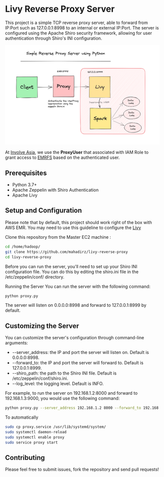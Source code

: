 # Livy Reverse Proxy Server

This project is a simple TCP reverse proxy server, able to forward from IP:Port such as 127.0.0.1:8998 to an 
internal or external IP:Port. The server is configured using the Apache Shiro security framework, allowing for user authentication 
through Shiro's INI configuration.

![Image](image.png "image")

At [Involve Asia](https://involve.asia), we use the **ProxyUser** that associated with IAM Role to grant access to
[EMRFS](https://docs.aws.amazon.com/emr/latest/ManagementGuide/emr-emrfs-iam-roles.html)
based on the authenticated user.

## Prerequisites
* Python 3.7+
* Apache Zeppelin with Shiro Authentication 
* Apache Livy

## Setup and Configuration

Please note that by default, this project should work right of the box
with AWS EMR. You may need to use this guideline to configure the 
[Livy](https://docs.aws.amazon.com/emr/latest/ReleaseGuide/emr-jupyterhub-user-impersonation.html)

Clone this repository from the Master EC2 machine :

```bash
cd /home/hadoop/
git clone https://github.com/mahadirz/livy-reverse-proxy
cd livy-reverse-proxy
```

Before you can run the server, you'll need to set up your Shiro INI configuration file. 
You can do this by editing the shiro.ini file in the /etc/zeppelin/conf/ directory.

Running the Server
You can run the server with the following command:

```bash
python proxy.py
```
The server will listen on 0.0.0.0:8998 and forward to 127.0.0.1:8999 by default.

## Customizing the Server
You can customize the server's configuration through command-line arguments:

* --server_address: the IP and port the server will listen on. Default is 0.0.0.0:8998.
* --forward_to: the IP and port the server will forward to. Default is 127.0.0.1:8999.
* --shiro_path: the path to the Shiro INI file. Default is /etc/zeppelin/conf/shiro.ini.
* --log_level: the logging level. Default is INFO.

For example, to run the server on 192.168.1.2:8000 and forward to 192.168.1.3:9000, you would use the following command:

```bash
python proxy.py --server_address 192.168.1.2 8000 --forward_to 192.168.1.3 9000
```

To automatically 

```bash
sudo cp proxy.service /usr/lib/systemd/system/
sudo systemctl daemon-reload
sudo systemctl enable proxy
sudo service proxy start
```

## Contributing

Please feel free to submit issues, fork the repository and send pull requests!